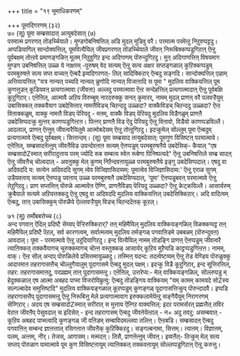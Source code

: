 +++
title = "१९ भूमाधिकरणम्"

+++
पूमादिगरणम् (३२)  
७० (सू) पूमा सम्ब्रसादात् अत्युबदेसात् (७)  
परमात्म प्रगरणत् तॊडर्च्चियाले। मुण्डगोबनिषत्तिल् अडि मुदल् मुडिवु वरै। परमात्म परमॆऩ्ऱु निऱुवप्पट्टदु। अप्पडियागिल् सान्दोक्यत्तिल्, पूमवित्यैयिल् जीवप्रगरणत् तॊडर्च्चियाले जीवऩ् निरूबिक्कप्पडुगिऱाऩ् ऎऩ्ऱु पूर्वबक्षम् तोऩ्ऱवे प्रमाणङ्गळिऩ् मूलम् निऱुवुगिऱ इन्द अदिगाणम् पॊरुन्दुगिऱदु। मुऩ् अदिगाणत्तिऩ् विषयमाग मुण्डग उबनिषत्तिल् उळ्ळ ये नाक्षरम् -पुरुषम् वेद सत्यम् ऎऩ्ऱु सत्य अक्षर सप्तङ्गळाल् कुऱिक्कप्पडुम् परमबुरुषऩे सत्य सप्त वाच्यऩ् ऎऩ्बदै इव्वदिगरणत्- तिल् सादिक्किऱार् ऎऩ्बदु सङ्गदि। सान्दोक्यत्तिल् एऴाम् अत्तियायत्तिल् "यत्र नान्यत् पच्यदि नाऩ्यत् च्रुणोदि नान्यत् विजाऩादि स पूमा " मुदलिय वाक्कियत्तिल् पूम कुणत्तुडऩ् कूडियवऩ् प्रत्यगात्मावा (जीवऩा) अल्लदु परमात्मावा ऎऩ्ऱ सन्देहत्तिल् प्रत्यगात्मादाऩ् ऎऩ्ऱु पूर्वबक्षि कूऱुगिऱार्। एऩॆऩिल्, आत्मावै अऱिय विरुम्बुम् नारदरुक्कु सनत् कुमारर्, नामम् मुदल् प्राणऩ् वरै पलवऱ्ऱैयुम् उबासिक्कत् तक्कवैयाग उबदेसित्तार् नामत्तैविडच् चिऱन्ददु उळ्ळदा? वाक्कैविडच् चिऱन्ददु उळ्ळदा? ऎऩ्ऱ विऩाक्कळुम्, वाक्कु नामत्तै विडप् पॆरियदु - मऩम्, वाक्कै विडप् पॆरियदु मुदलिय विडैगळुम् प्राणऩै उबदेसिप्पदऱ्कु मुऩ्ऩर् काणप्पडुगिऩ्ऱऩ। पिऩ्ऩर् प्राणऩै विड ऎदु पॆरियदु ऎऩ्ऱु विऩावो, विडैयो काणप्पडविल्लै। आदलाल्, प्राणऩ् ऎऩ्ऩुम् जीवऩ्वरैयिलुमे आत्मोबदेसम् ऎऩ्ऱु तोऩ्ऱुगिऱदु। इदऱ्कुमेल् सॊल्लुम् पूमा ऎऩ्बदुम् प्रत्यगात्मावे ऎऩ्बदु पूर्वबक्षम्। सित्तान्दम्। (सू) पूमा सम्ब्रसाद तत्युबदेसात्: पूमगुण विसिष्टऩ् परमात्मावे। एऩॆऩिल्, सम्ब्रसादऩॆऩ्ऩुम् जीवऩैविड उयर्न्दवऩाऩ सत्यम् ऎऩप्पडुम् परमबुरुषऩैये उबदेसिक्- कैयाल् "एष सम्ब्रसादोZस्मात् सरीरादुत्ताय परम् ज्योदि रूब सम्बत्य स्वेऩ रूबेणा पिनिष्पत्यदे" ऎऩ्ऱु उबनिषत्तिले सम्ब्र सादऩ् ऎऩ्ऱु जीवऩैच् चॊल्वदाल् - अवऩुक्कु मेल् कुणम् निऱैन्दवऩायुळ्ळ परमबुरुषऩैये इङ्गु उबदेसिप्पदाल्। एषदु वा अदिवददि य: सत्येन अदिवददि सुगम् त्वेव विजिज्ञासिदव्यम्: पूमात्वेव विजिज्ञासिदव्य:' ऎऩ्ऱु एराळ सुगम् उडैयवऩाय् सत्यम् ऎऩप्पडु पवऩाय् उळ्ळ परमबुरुषऩै उबदेसिप्पदाल्, 'पूमा' ऎऩप्पडुबवऩ् परमात्मावे ऎऩ्ऱु तेऱुगिऱदु। प्राण सप्तत्तिऩ् पॊरुळे आत्मावॆऩ ऎण्णि, प्राणऩैविडप् पॆरियदु उळ्ळदा? ऎऩ्ऱु केट्कविल्लै। आसार्यरुम् क्रुबैयाले सत्यमे अऱियत्तक्कदु ऎऩ्ऱु एषदु वा अदिवददि मुदलिय वाक्कियत्तिल् उबदेसिक्किऱार्। अदि वादित्वम् ऎऩ्बदु, ताऩ् उबासिक्कुम् पॊरुळैये ऎल्लावऱ्ऱैयुम् विडच् चिऱन्ददॆऩक् कूऱल्।

७१ (सू) तर्मोबबत्तेच्च (८)  
अन्द पगवाऩ् ऎदिल् प्रदिष्टै सॆय्यप् पॆऱ्ऱिरुक्किऱार्? तऩ् महिमैयिल् मुदलिय वाक्कियङ्गळिल् विळक्कप्पट्ट तऩ् महिमैयिल् प्रदिष्टै पॆऱल्, सर्व कारणत्वम्, सर्वात्मत्वम् मुदलिय तर्मङ्गळ् पगवाऩिडमे उबबन्नम् (पॊरुन्दुवऩ) आवदाल्। पूमा - परमात्मावे ऎऩ्ऱु उऱुदियागिऱदु। इन्द वित्यैयिल् नामम् तॊडङ्गि प्राणऩ् ऎऩप्पडुम् जीवऩ्वरै त्याऩिक्कत् तक्कवैयागच् चुरुक्कमागच् चॊऩ्ऩ वस्तुक्कळ् आसार्यर् कूऱिय मुऱैप्पडि काट्टप्पडुगिऩ्ऱऩ। नामम्, वाक्। ऎऩ्ऱ सॊल् अन्दप् पॊरुळिलेये प्रसित्तमायुळ्ळदु। तस्मिऩ् यदन्द: तदऩ्वेष्टव्यम् ऎऩ्ऱु तेड वेण्डिय पॊरुळुक्कु आदारमाऩ तहरागासत्तैच् चॊल्लुगैयालुम् पूदागासमे ऎऩ्बदु मुदल् पक्षम्। इदऱ्कु विडै कूऱुगिऱार्, इन्द सूत्तिरत्तिल्, तहर: तहरागासमाऩदु, परप्रह्मम् ताऩ् पूदागासमऩ्ऱु। एऩॆऩिल्, उत्तरेप्य:- मेल् वाक्कियङ्गळिल्, सॊल्लप्पडु म् हेदुक्कळाल् एष आत्मा अबहद पाप्मा विजरोविम्रुत्यु: ऎऩ्बदु तॊडङ्गिय वाक्कियम् "यम् कामम् कामयदे सोZस्य सल्गल्बादेव समुत्तिष्टदि" मुदलिय वाक्कियङ्गळाल् कूऱप्पडुम् कुणङ्गळ् पूदागासत्तिऱ्कुप् पॊरुन्दादवै। इप्पडि तहरागासत्तैप् पूदागासमऩ्ऱु ऎऩ्ऱु निरूबित्तु मेले प्रत्यगात्मावाग इरुक्कलामेयॆऩ्ऱु सङ्गैयैयुम् निरागरणम् सॆय्गिऱार्। अदय एष सम्ब्रसादोZस्मात् सरीरात् स मुत्ताय ऎऩ्गिऱ वाक्यत्तिल्: इदर परामर्सरत् प्रह्मत्तैत् तविर वेऱाऩ जीवऩैप् पेसुवदाल् स इदिसेत् - इन्द तहरागासम् ऎऩ्बदु जीवऩेयॆऩ्ऱाल् - न= अदु तवऱु: असम्बवात् - कूऱिय अबहद पाप्मत्वादि कुणङ्गळ् जी वऩिडम् सम्बाविदमल्लवा तलिऩ्। ऎऩ्ऱबडि। सम्ब्रसादऩ् ऎऩ्बदु पगवाऩिऩ् सम्बन्द ज्ञाऩत्ताल् रसिगऩाऩ जीवऩैक् कुऱिक्किऱदु। सङ्गल्बनामा, सित्तम्। त्याऩम्। विज्ञाऩम्, पलम्, अऩ्ऩम्, नीर्। तेजस्, आगासम्। मऩ्मदऩ्। तिसै, प्राणऩॆऩ्ऩुम् जीवऩ्। इव्वऩैत्- तिऱ्कुम् मेल् सत्य सप्तप् पॊरुळाग पामात्मावे पूम कुण विसिष्टऩायुम् त्याऩिक्कत् तक्कवऩायुम् सॊल्लप्पडुगिऱाऩ् ऎऩ्ऱु करुत्तु।

